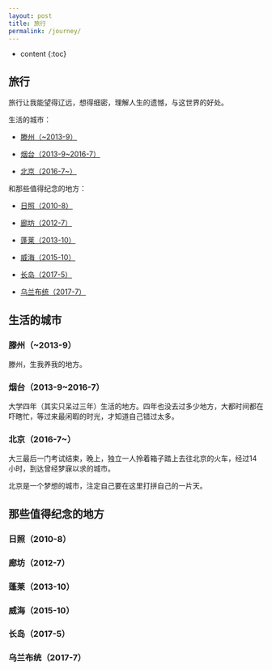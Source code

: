 ```yaml
---
layout: post
title: 旅行
permalink: /journey/
---
```


* content
{:toc}

## 旅行

旅行让我能望得辽远，想得细密，理解人生的遗憾，与这世界的好处。

生活的城市：

* [滕州（~2013-9）]()

* [烟台（2013-9~2016-7）]()

* [北京（2016-7~）]()

和那些值得纪念的地方：

* [日照（2010-8）]()

* [廊坊（2012-7）]()

* [蓬莱（2013-10）]()

* [威海（2015-10）]()

* [长岛（2017-5）]()

* [乌兰布统（2017-7）]()

## 生活的城市

### 滕州（~2013-9）

滕州，生我养我的地方。

### 烟台（2013-9~2016-7）

大学四年（其实只呆过三年）生活的地方。四年也没去过多少地方，大都时间都在吓瞎忙，等过来最闲暇的时光，才知道自己错过太多。

### 北京（2016-7~）

大三最后一门考试结束，晚上，独立一人拎着箱子踏上去往北京的火车，经过14小时，到达曾经梦寐以求的城市。

北京是一个梦想的城市，注定自己要在这里打拼自己的一片天。

## 那些值得纪念的地方

### 日照（2010-8）

### 廊坊（2012-7）

### 蓬莱（2013-10）

### 威海（2015-10）

### 长岛（2017-5）

### 乌兰布统（2017-7）



